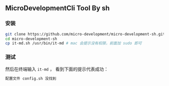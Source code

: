 ## MicroDevelopmentCli Tool By sh

### 安装


```bash
git clone https://github.com/micro-development/micro-development-sh.git
cd micro-development-sh
cp it-md.sh /usr/bin/it-md # mac 会提示没有权限，前面加 sudo 即可
```


### 测试

然后在终端输入 `it-md` ， 看到下面的提示代表成功：

```bash
配置文件 config.sh 没找到
```